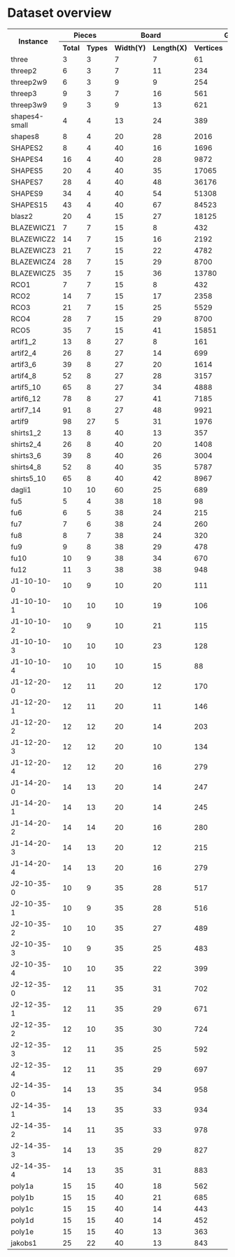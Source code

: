 # Dataset overview
<table>
<tr>
  <th rowspan="2">Instance</th>
  <th colspan="2">Pieces</th>
  <th colspan="2">Board</th>
  <th colspan="2">Graph</th>
</tr>
<tr>
  <th>Total</th>
  <th>Types</th>
  <th>Width(Y)</th>
  <th>Length(X)</th>
  <th>Vertices</th>
  <th>Edges</th>
</tr>
<tr><td>three</td><td>3</td><td>3</td><td>7</td><td>7</td><td>61</td><td>1482</td></tr>
<tr><td>threep2</td><td>6</td><td>3</td><td>7</td><td>11</td><td>234</td><td>14789</td></tr>
<tr><td>threep2w9</td><td>6</td><td>3</td><td>9</td><td>9</td><td>254</td><td>16929</td></tr>
<tr><td>threep3</td><td>9</td><td>3</td><td>7</td><td>16</td><td>561</td><td>59772</td></tr>
<tr><td>threep3w9</td><td>9</td><td>3</td><td>9</td><td>13</td><td>621</td><td>71562</td></tr>
<tr><td>shapes4-small</td><td>4</td><td>4</td><td>13</td><td>24</td><td>389</td><td>56889</td></tr>
<tr><td>shapes8</td><td>8</td><td>4</td><td>20</td><td>28</td><td>2016</td><td>987386</td></tr>
<tr><td>SHAPES2</td><td>8</td><td>4</td><td>40</td><td>16</td><td>1696</td><td>550888</td></tr>
<tr><td>SHAPES4</td><td>16</td><td>4</td><td>40</td><td>28</td><td>9872</td><td>12289552</td></tr>
<tr><td>SHAPES5</td><td>20</td><td>4</td><td>40</td><td>35</td><td>17065</td><td>29895140</td></tr>
<tr><td>SHAPES7</td><td>28</td><td>4</td><td>40</td><td>48</td><td>36176</td><td>97873895</td></tr>
<tr><td>SHAPES9</td><td>34</td><td>4</td><td>40</td><td>54</td><td>51308</td><td>166967503</td></tr>
<tr><td>SHAPES15</td><td>43</td><td>4</td><td>40</td><td>67</td><td>84523</td><td>359324961</td></tr>
<tr><td>blasz2</td><td>20</td><td>4</td><td>15</td><td>27</td><td>18125</td><td>16748225</td></tr>
<tr><td>BLAZEWICZ1</td><td>7</td><td>7</td><td>15</td><td>8</td><td>432</td><td>44748</td></tr>
<tr><td>BLAZEWICZ2</td><td>14</td><td>7</td><td>15</td><td>16</td><td>2192</td><td>625988</td></tr>
<tr><td>BLAZEWICZ3</td><td>21</td><td>7</td><td>15</td><td>22</td><td>4782</td><td>2144601</td></tr>
<tr><td>BLAZEWICZ4</td><td>28</td><td>7</td><td>15</td><td>29</td><td>8700</td><td>5392002</td></tr>
<tr><td>BLAZEWICZ5</td><td>35</td><td>7</td><td>15</td><td>36</td><td>13780</td><td>10899250</td></tr>
<tr><td>RCO1</td><td>7</td><td>7</td><td>15</td><td>8</td><td>432</td><td>45218</td></tr>
<tr><td>RCO2</td><td>14</td><td>7</td><td>15</td><td>17</td><td>2358</td><td>701409</td></tr>
<tr><td>RCO3</td><td>21</td><td>7</td><td>15</td><td>25</td><td>5529</td><td>2638146</td></tr>
<tr><td>RCO4</td><td>28</td><td>7</td><td>15</td><td>29</td><td>8700</td><td>5463230</td></tr>
<tr><td>RCO5</td><td>35</td><td>7</td><td>15</td><td>41</td><td>15851</td><td>13256925</td></tr>
<tr><td>artif1_2</td><td>13</td><td>8</td><td>27</td><td>8</td><td>161</td><td>3284762</td></tr>
<tr><td>artif2_4</td><td>26</td><td>8</td><td>27</td><td>14</td><td>699</td><td>43344337</td></tr>
<tr><td>artif3_6</td><td>39</td><td>8</td><td>27</td><td>20</td><td>1614</td><td>312665037</td></tr>
<tr><td>artif4_8</td><td>52</td><td>8</td><td>27</td><td>28</td><td>3157</td><td>235478854</td></tr>
<tr><td>artif5_10</td><td>65</td><td>8</td><td>27</td><td>34</td><td>4888</td><td>569836670</td></tr>
<tr><td>artif6_12</td><td>78</td><td>8</td><td>27</td><td>41</td><td>7185</td><td>1012564752</td></tr>
<tr><td>artif7_14</td><td>91</td><td>8</td><td>27</td><td>48</td><td>9921</td><td>1205211307</td></tr>
<tr><td>artif9</td><td>98</td><td>27</td><td>5</td><td>31</td><td>1976</td><td>4274433440</td></tr>
<tr><td>shirts1_2</td><td>13</td><td>8</td><td>40</td><td>13</td><td>357</td><td>9968657</td></tr>
<tr><td>shirts2_4</td><td>26</td><td>8</td><td>40</td><td>20</td><td>1408</td><td>810098942</td></tr>
<tr><td>shirts3_6</td><td>39</td><td>8</td><td>40</td><td>26</td><td>3004</td><td>235919423</td></tr>
<tr><td>shirts4_8</td><td>52</td><td>8</td><td>40</td><td>35</td><td>5787</td><td>6103254682</td></tr>
<tr><td>shirts5_10</td><td>65</td><td>8</td><td>40</td><td>42</td><td>8967</td><td>206849165</td></tr>
<tr><td>dagli1</td><td>10</td><td>10</td><td>60</td><td>25</td><td>689</td><td>98410749</td></tr>
<tr><td>fu5</td><td>5</td><td>4</td><td>38</td><td>18</td><td>98</td><td>2285416</td></tr>
<tr><td>fu6</td><td>6</td><td>5</td><td>38</td><td>24</td><td>215</td><td>71358726</td></tr>
<tr><td>fu7</td><td>7</td><td>6</td><td>38</td><td>24</td><td>260</td><td>71895406</td></tr>
<tr><td>fu8</td><td>8</td><td>7</td><td>38</td><td>24</td><td>320</td><td>72617533</td></tr>
<tr><td>fu9</td><td>9</td><td>8</td><td>38</td><td>29</td><td>478</td><td>25311292</td></tr>
<tr><td>fu10</td><td>10</td><td>9</td><td>38</td><td>34</td><td>670</td><td>79485138</td></tr>
<tr><td>fu12</td><td>11</td><td>3</td><td>38</td><td>38</td><td>948</td><td>316373607</td></tr>
<tr><td>J1-10-10-0</td><td>10</td><td>9</td><td>10</td><td>20</td><td>111</td><td>4209946</td></tr>
<tr><td>J1-10-10-1</td><td>10</td><td>10</td><td>10</td><td>19</td><td>106</td><td>5200449</td></tr>
<tr><td>J1-10-10-2</td><td>10</td><td>9</td><td>10</td><td>21</td><td>115</td><td>3230792</td></tr>
<tr><td>J1-10-10-3</td><td>10</td><td>10</td><td>10</td><td>23</td><td>128</td><td>4297254</td></tr>
<tr><td>J1-10-10-4</td><td>10</td><td>10</td><td>10</td><td>15</td><td>88</td><td>127883</td></tr>
<tr><td>J1-12-20-0</td><td>12</td><td>11</td><td>20</td><td>12</td><td>170</td><td>2426424</td></tr>
<tr><td>J1-12-20-1</td><td>12</td><td>11</td><td>20</td><td>11</td><td>146</td><td>7330732</td></tr>
<tr><td>J1-12-20-2</td><td>12</td><td>12</td><td>20</td><td>14</td><td>203</td><td>9592992</td></tr>
<tr><td>J1-12-20-3</td><td>12</td><td>12</td><td>20</td><td>10</td><td>134</td><td>4239551</td></tr>
<tr><td>J1-12-20-4</td><td>12</td><td>12</td><td>20</td><td>16</td><td>279</td><td>61002707</td></tr>
<tr><td>J1-14-20-0</td><td>14</td><td>13</td><td>20</td><td>14</td><td>247</td><td>9760279</td></tr>
<tr><td>J1-14-20-1</td><td>14</td><td>13</td><td>20</td><td>14</td><td>245</td><td>4741543</td></tr>
<tr><td>J1-14-20-2</td><td>14</td><td>14</td><td>20</td><td>16</td><td>280</td><td>51004295</td></tr>
<tr><td>J1-14-20-3</td><td>14</td><td>13</td><td>20</td><td>12</td><td>215</td><td>9541023</td></tr>
<tr><td>J1-14-20-4</td><td>14</td><td>13</td><td>20</td><td>16</td><td>279</td><td>61002707</td></tr>
<tr><td>J2-10-35-0</td><td>10</td><td>9</td><td>35</td><td>28</td><td>517</td><td>65209870</td></tr>
<tr><td>J2-10-35-1</td><td>10</td><td>9</td><td>35</td><td>28</td><td>516</td><td>5289402</td></tr>
<tr><td>J2-10-35-2</td><td>10</td><td>10</td><td>35</td><td>27</td><td>489</td><td>24689203</td></tr>
<tr><td>J2-10-35-3</td><td>10</td><td>9</td><td>35</td><td>25</td><td>483</td><td>24402769</td></tr>
<tr><td>J2-10-35-4</td><td>10</td><td>10</td><td>35</td><td>22</td><td>399</td><td>23251262</td></tr>
<tr><td>J2-12-35-0</td><td>12</td><td>11</td><td>35</td><td>31</td><td>702</td><td>9038963</td></tr>
<tr><td>J2-12-35-1</td><td>12</td><td>11</td><td>35</td><td>29</td><td>671</td><td>67610762</td></tr>
<tr><td>J2-12-35-2</td><td>12</td><td>10</td><td>35</td><td>30</td><td>724</td><td>68457450</td></tr>
<tr><td>J2-12-35-3</td><td>12</td><td>11</td><td>35</td><td>25</td><td>592</td><td>46049057</td></tr>
<tr><td>J2-12-35-4</td><td>12</td><td>11</td><td>35</td><td>29</td><td>697</td><td>67936788</td></tr>
<tr><td>J2-14-35-0</td><td>14</td><td>13</td><td>35</td><td>34</td><td>958</td><td>814100408</td></tr>
<tr><td>J2-14-35-1</td><td>14</td><td>13</td><td>35</td><td>33</td><td>934</td><td>813120948</td></tr>
<tr><td>J2-14-35-2</td><td>14</td><td>11</td><td>35</td><td>33</td><td>978</td><td>13345816</td></tr>
<tr><td>J2-14-35-3</td><td>14</td><td>13</td><td>35</td><td>29</td><td>827</td><td>210506375</td></tr>
<tr><td>J2-14-35-4</td><td>14</td><td>13</td><td>35</td><td>31</td><td>883</td><td>611504643</td></tr>
<tr><td>poly1a</td><td>15</td><td>15</td><td>40</td><td>18</td><td>562</td><td>4171977</td></tr>
<tr><td>poly1b</td><td>15</td><td>15</td><td>40</td><td>21</td><td>685</td><td>86268803</td></tr>
<tr><td>poly1c</td><td>15</td><td>15</td><td>40</td><td>14</td><td>443</td><td>72170059</td></tr>
<tr><td>poly1d</td><td>15</td><td>15</td><td>40</td><td>14</td><td>452</td><td>72566407</td></tr>
<tr><td>poly1e</td><td>15</td><td>15</td><td>40</td><td>13</td><td>363</td><td>81692449</td></tr>
<tr><td>jakobs1</td><td>25</td><td>22</td><td>40</td><td>13</td><td>843</td><td>85089398</td></tr>
</table>